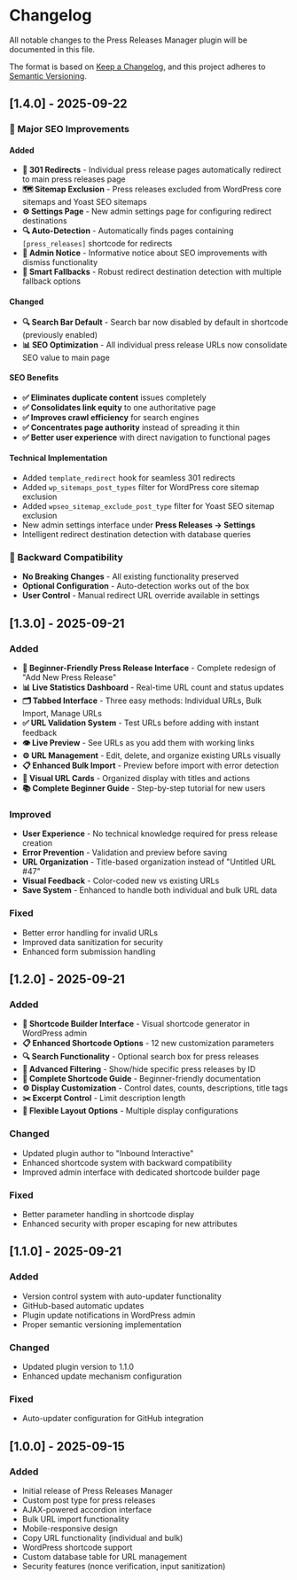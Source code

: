 # Changelog

All notable changes to the Press Releases Manager plugin will be documented in this file.

The format is based on [Keep a Changelog](https://keepachangelog.com/en/1.0.0/),
and this project adheres to [Semantic Versioning](https://semver.org/spec/v2.0.0.html).

## [1.4.0] - 2025-09-22

### 🚀 Major SEO Improvements

#### Added
- **🔄 301 Redirects** - Individual press release pages automatically redirect to main press releases page
- **🗺️ Sitemap Exclusion** - Press releases excluded from WordPress core sitemaps and Yoast SEO sitemaps
- **⚙️ Settings Page** - New admin settings page for configuring redirect destinations
- **🔍 Auto-Detection** - Automatically finds pages containing `[press_releases]` shortcode for redirects
- **🔔 Admin Notice** - Informative notice about SEO improvements with dismiss functionality
- **🎯 Smart Fallbacks** - Robust redirect destination detection with multiple fallback options

#### Changed
- **🔍 Search Bar Default** - Search bar now disabled by default in shortcode (previously enabled)
- **📊 SEO Optimization** - All individual press release URLs now consolidate SEO value to main page

#### SEO Benefits
- **✅ Eliminates duplicate content** issues completely
- **✅ Consolidates link equity** to one authoritative page
- **✅ Improves crawl efficiency** for search engines
- **✅ Concentrates page authority** instead of spreading it thin
- **✅ Better user experience** with direct navigation to functional pages

#### Technical Implementation
- Added `template_redirect` hook for seamless 301 redirects
- Added `wp_sitemaps_post_types` filter for WordPress core sitemap exclusion
- Added `wpseo_sitemap_exclude_post_type` filter for Yoast SEO sitemap exclusion
- New admin settings interface under **Press Releases → Settings**
- Intelligent redirect destination detection with database queries

### 🔧 Backward Compatibility
- **No Breaking Changes** - All existing functionality preserved
- **Optional Configuration** - Auto-detection works out of the box
- **User Control** - Manual redirect URL override available in settings

## [1.3.0] - 2025-09-21

### Added
- **🎯 Beginner-Friendly Press Release Interface** - Complete redesign of "Add New Press Release"
- **📊 Live Statistics Dashboard** - Real-time URL count and status updates
- **🗂️ Tabbed Interface** - Three easy methods: Individual URLs, Bulk Import, Manage URLs
- **✅ URL Validation System** - Test URLs before adding with instant feedback
- **👁️ Live Preview** - See URLs as you add them with working links
- **⚙️ URL Management** - Edit, delete, and organize existing URLs visually
- **📋 Enhanced Bulk Import** - Preview before import with error detection
- **🎨 Visual URL Cards** - Organized display with titles and actions
- **📚 Complete Beginner Guide** - Step-by-step tutorial for new users

### Improved
- **User Experience** - No technical knowledge required for press release creation
- **Error Prevention** - Validation and preview before saving
- **URL Organization** - Title-based organization instead of "Untitled URL #47"
- **Visual Feedback** - Color-coded new vs existing URLs
- **Save System** - Enhanced to handle both individual and bulk URL data

### Fixed
- Better error handling for invalid URLs
- Improved data sanitization for security
- Enhanced form submission handling

## [1.2.0] - 2025-09-21

### Added
- **🚀 Shortcode Builder Interface** - Visual shortcode generator in WordPress admin
- **📋 Enhanced Shortcode Options** - 12 new customization parameters
- **🔍 Search Functionality** - Optional search box for press releases
- **🎯 Advanced Filtering** - Show/hide specific press releases by ID
- **📖 Complete Shortcode Guide** - Beginner-friendly documentation
- **⚙️ Display Customization** - Control dates, counts, descriptions, title tags
- **✂️ Excerpt Control** - Limit description length
- **🎨 Flexible Layout Options** - Multiple display configurations

### Changed
- Updated plugin author to "Inbound Interactive"
- Enhanced shortcode system with backward compatibility
- Improved admin interface with dedicated shortcode builder page

### Fixed
- Better parameter handling in shortcode display
- Enhanced security with proper escaping for new attributes

## [1.1.0] - 2025-09-21

### Added
- Version control system with auto-updater functionality
- GitHub-based automatic updates
- Plugin update notifications in WordPress admin
- Proper semantic versioning implementation

### Changed
- Updated plugin version to 1.1.0
- Enhanced update mechanism configuration

### Fixed
- Auto-updater configuration for GitHub integration

## [1.0.0] - 2025-09-15

### Added
- Initial release of Press Releases Manager
- Custom post type for press releases
- AJAX-powered accordion interface
- Bulk URL import functionality
- Mobile-responsive design
- Copy URL functionality (individual and bulk)
- WordPress shortcode support
- Custom database table for URL management
- Security features (nonce verification, input sanitization)